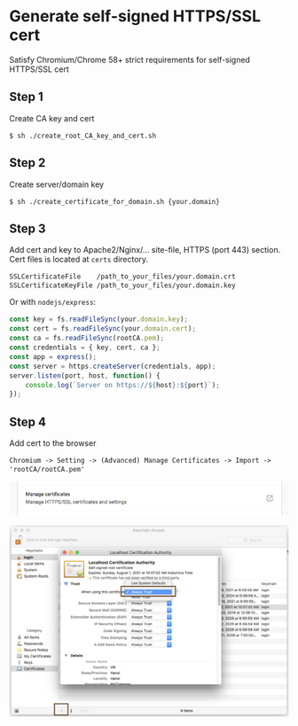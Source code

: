 # Generate self-signed HTTPS/SSL cert

Satisfy Chromium/Chrome 58+ strict requirements for self-signed HTTPS/SSL cert

## Step 1

Create CA key and cert

```terminal
$ sh ./create_root_CA_key_and_cert.sh
```

## Step 2

Create server/domain key

```terminal
$ sh ./create_certificate_for_domain.sh {your.domain}
```

## Step 3

Add cert and key to Apache2/Nginx/... site-file, HTTPS (port 443) section.
Cert files is located at `certs` directory.

```terminal
SSLCertificateFile    /path_to_your_files/your.domain.crt
SSLCertificateKeyFile /path_to_your_files/your.domain.key
```

Or with `nodejs/express`:

```javascript
const key = fs.readFileSync(your.domain.key);
const cert = fs.readFileSync(your.domain.cert);
const ca = fs.readFileSync(rootCA.pem);
const credentials = { key, cert, ca };
const app = express();
const server = https.createServer(credentials, app);
server.listen(port, host, function() {
    console.log(`Server on https://${host}:${port}`);
});
```

## Step 4

Add cert to the browser

```
Chromium -> Setting -> (Advanced) Manage Certificates -> Import -> 'rootCA/rootCA.pem'
```

![](./Chrome-manage-certificates.png)

![](./Import-rootCA_pem.png)
